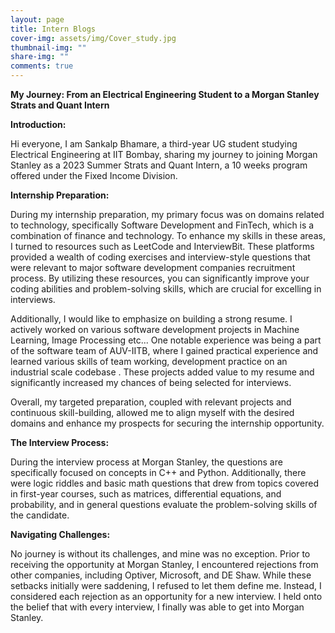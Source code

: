 ```yaml
---
layout: page
title: Intern Blogs
cover-img: assets/img/Cover_study.jpg
thumbnail-img: ""
share-img: ""
comments: true
---
```


**My Journey: From an Electrical Engineering Student to a Morgan Stanley Strats and Quant Intern**

**Introduction:**

Hi everyone, I am Sankalp Bhamare, a third-year UG student studying
Electrical Engineering at IIT Bombay, sharing my journey to joining
Morgan Stanley as a 2023 Summer Strats and Quant Intern, a 10 weeks
program offered under the Fixed Income Division.

**Internship Preparation:**

During my internship preparation, my primary focus was on domains
related to technology, specifically Software Development and FinTech,
which is a combination of finance and technology. To enhance my skills
in these areas, I turned to resources such as LeetCode and InterviewBit.
These platforms provided a wealth of coding exercises and
interview-style questions that were relevant to major software
development companies recruitment process. By utilizing these resources,
you can significantly improve your coding abilities and problem-solving
skills, which are crucial for excelling in interviews.

Additionally, I would like to emphasize on building a strong resume. I
actively worked on various software development projects in Machine
Learning, Image Processing etc\... One notable experience was being a
part of the software team of AUV-IITB, where I gained practical
experience and learned various skills of team working, development
practice on an industrial scale codebase . These projects added value to
my resume and significantly increased my chances of being selected for
interviews.

Overall, my targeted preparation, coupled with relevant projects and
continuous skill-building, allowed me to align myself with the desired
domains and enhance my prospects for securing the internship
opportunity.

**The Interview Process:**

During the interview process at Morgan Stanley, the questions are
specifically focused on concepts in C++ and Python. Additionally, there
were logic riddles and basic math questions that drew from topics
covered in first-year courses, such as matrices, differential equations,
and probability, and in general questions evaluate the problem-solving
skills of the candidate.

**Navigating Challenges:**

No journey is without its challenges, and mine was no exception. Prior
to receiving the opportunity at Morgan Stanley, I encountered rejections
from other companies, including Optiver, Microsoft, and DE Shaw. While
these setbacks initially were saddening, I refused to let them define
me. Instead, I considered each rejection as an opportunity for a new
interview. I held onto the belief that with every interview, I finally
was able to get into Morgan Stanley.

